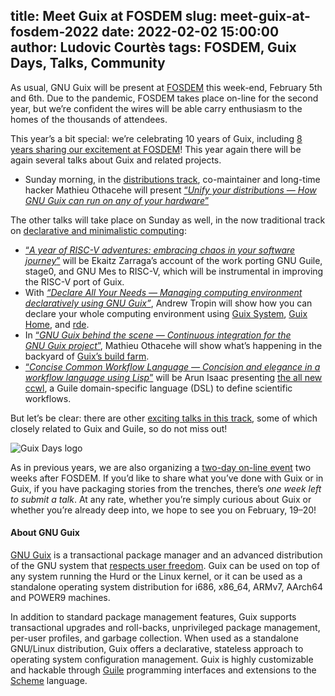 title: Meet Guix at FOSDEM
slug: meet-guix-at-fosdem-2022
date: 2022-02-02 15:00:00
author: Ludovic Courtès
tags: FOSDEM, Guix Days, Talks, Community
---

As usual, GNU Guix will be present at [FOSDEM](https://fosdem.org/2022/)
this week-end, February 5th and 6th.  Due to the pandemic, FOSDEM takes
place on-line for the second year, but we’re confident the wires will be
able carry enthusiasm to the homes of the thousands of attendees.

This year’s a bit special: we’re celebrating 10 years of Guix, including
[8 years sharing our excitement at
FOSDEM](https://guix.gnu.org/en/blog/tags/fosdem/)!  This year again
there will be again several talks about Guix and related projects.

  - Sunday morning, in the [distributions
    track](https://fosdem.org/2022/schedule/track/distributions/),
    co-maintainer and long-time hacker Mathieu Othacehe will present
    [“_Unify your distributions — How GNU Guix can run on any of your
    hardware_”](https://fosdem.org/2022/schedule/event/unify_your_distributions/)

The other talks will take place on Sunday as well, in the now
traditional track on [declarative and minimalistic
computing](https://fosdem.org/2022/schedule/track/declarative_and_minimalistic_computing/):

  - [“_A year of RISC-V adventures: embracing chaos in your software
    journey_”](https://fosdem.org/2022/schedule/event/riscvadventures/)
    will be Ekaitz Zarraga’s account of the work porting
    GNU Guile, stage0, and GNU Mes to RISC-V, which will be instrumental
    in improving the RISC-V port of Guix.
  - With [_“Declare All Your Needs — Managing computing environment
    declaratively using
    GNU Guix”_](https://fosdem.org/2022/schedule/event/guixdeclare/),
    Andrew Tropin will show how you can declare your whole computing
    environment using [Guix
    System](https://guix.gnu.org/manual/devel/en/html_node/System-Configuration.html),
    [Guix
    Home](https://guix.gnu.org/manual/devel/en/html_node/Home-Configuration.html),
    and [rde](https://git.sr.ht/~abcdw/rde/).
  - In [“_GNU Guix behind the scene — Continuous integration for the
    GNU Guix
    project_”](https://fosdem.org/2022/schedule/event/gnuguixci/),
    Mathieu Othacehe will show what’s happening in the backyard of
    [Guix’s build farm](https://ci.guix.gnu.org).
  - [“_Concise Common Workflow Language — Concision and elegance in a
    workflow language using
    Lisp_”](https://fosdem.org/2022/schedule/event/commonworkflowlang/)
    will be Arun Isaac presenting [the all new
    ccwl](https://fosdem.org/2022/schedule/event/commonworkflowlang/), a
    Guile domain-specific language (DSL) to define scientific workflows.

But let’s be clear: there are other [exciting talks in this
track](https://fosdem.org/2022/schedule/track/declarative_and_minimalistic_computing/),
some of which closely related to Guix and Guile, so do not miss out!

![Guix Days logo](/static/blog/img/Guix-Days-online-2022.png)

As in previous years, we are also organizing a [two-day on-line
event](https://guix.gnu.org/en/blog/2022/online-guix-days-2022-announcement-1/)
two weeks after FOSDEM.  If you’d like to share what you’ve done with
Guix or in Guix, if you have packaging stories from the trenches,
there’s *one week left to submit a talk*.  At any rate, whether you’re
simply curious about Guix or whether you’re already deep into, we hope
to see you on February, 19–20!

#### About GNU Guix

[GNU Guix](https://guix.gnu.org) is a transactional package manager and
an advanced distribution of the GNU system that [respects user
freedom](https://www.gnu.org/distros/free-system-distribution-guidelines.html).
Guix can be used on top of any system running the Hurd or the Linux
kernel, or it can be used as a standalone operating system distribution
for i686, x86_64, ARMv7, AArch64 and POWER9 machines.

In addition to standard package management features, Guix supports
transactional upgrades and roll-backs, unprivileged package management,
per-user profiles, and garbage collection.  When used as a standalone
GNU/Linux distribution, Guix offers a declarative, stateless approach to
operating system configuration management.  Guix is highly customizable
and hackable through [Guile](https://www.gnu.org/software/guile)
programming interfaces and extensions to the
[Scheme](http://schemers.org) language.
